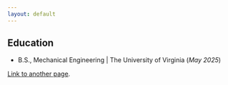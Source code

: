 ```yaml
---
layout: default
---
```


## Education
- B.S., Mechanical Engineering | The University of Virginia (_May 2025_)

[Link to another page](./projects.html).
